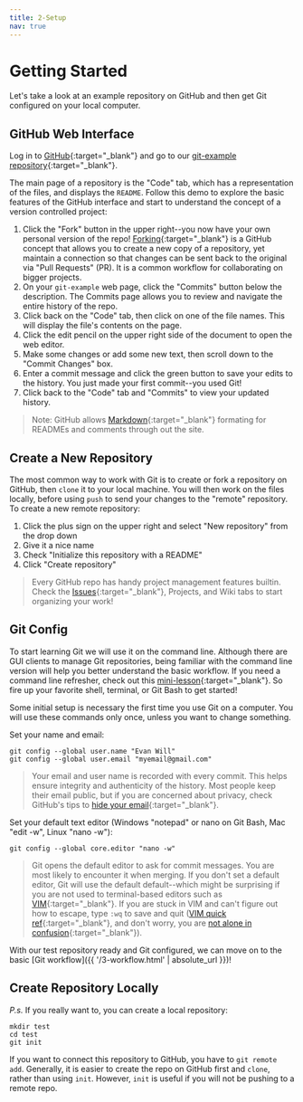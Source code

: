 ```yaml
---
title: 2-Setup
nav: true
---
```


# Getting Started

Let's take a look at an example repository on GitHub and then get Git configured on your local computer.

## GitHub Web Interface

Log in to [GitHub](https://github.com){:target="_blank"} and go to our [git-example repository](https://github.com/uidaholib/git-example){:target="_blank"}.

The main page of a repository is the "Code" tab, which has a representation of the files, and displays the `README`.
Follow this demo to explore the basic features of the GitHub interface and start to understand the concept of a version controlled project:

1. Click the "Fork" button in the upper right--you now have your own personal version of the repo! [Forking](https://guides.github.com/activities/forking/){:target="_blank"} is a GitHub concept that allows you to create a new copy of a repository, yet maintain a connection so that changes can be sent back to the original via "Pull Requests" (PR). It is a common workflow for collaborating on bigger projects.
2. On your `git-example` web page, click the "Commits" button below the description. The Commits page allows you to review and navigate the entire history of the repo.
3. Click back on the "Code" tab, then click on one of the file names. This will display the file's contents on the page. 
4. Click the edit pencil on the upper right side of the document to open the web editor. 
5. Make some changes or add some new text, then scroll down to the "Commit Changes" box. 
6. Enter a commit message and click the green button to save your edits to the history. You just made your first commit--you used Git!
7. Click back to the "Code" tab and "Commits" to view your updated history.

> Note: GitHub allows [Markdown](https://guides.github.com/features/mastering-markdown/){:target="_blank"} formating for READMEs and comments through out the site.

## Create a New Repository

The most common way to work with Git is to create or fork a repository on GitHub, then `clone` it to your local machine.
You will then work on the files locally, before using `push` to send your changes to the "remote" repository.
To create a new remote repository:

1. Click the plus sign on the upper right and select "New repository" from the drop down
2. Give it a nice name
3. Check "Initialize this repository with a README"
4. Click "Create repository"

> Every GitHub repo has handy project management features builtin. 
> Check the [Issues](https://guides.github.com/features/issues/){:target="_blank"}, Projects, and Wiki tabs to start organizing your work!

## Git Config

To start learning Git we will use it on the command line.
Although there are GUI clients to manage Git repositories, being familiar with the command line version will help you better understand the basic workflow.
If you need a command line refresher, check out this [mini-lesson](https://evanwill.github.io/_drafts/notes/commandline.html){:target="_blank"}.
So fire up your favorite shell, terminal, or Git Bash to get started!

Some initial setup is necessary the first time you use Git on a computer.
You will use these commands only once, unless you want to change something.

Set your name and email:

```
git config --global user.name "Evan Will"
git config --global user.email "myemail@gmail.com"
```

> Your email and user name is recorded with every commit.
> This helps ensure integrity and authenticity of the history.
> Most people keep their email public, but if you are concerned about privacy, check GitHub's tips to [hide your email](https://help.github.com/articles/keeping-your-email-address-private/){:target="_blank"}.

Set your default text editor (Windows "notepad" or nano on Git Bash, Mac "edit -w", Linux "nano -w"):

```
git config --global core.editor "nano -w"
```

> Git opens the default editor to ask for commit messages. 
> You are most likely to encounter it when merging.
> If you don't set a default editor, Git will use the default default--which might be surprising if you are not used to terminal-based editors such as [VIM](http://www.vim.org/){:target="_blank"}. 
> If you are stuck in VIM and can't figure out how to escape, type `:wq` to save and quit ([VIM quick ref](https://w3.cs.jmu.edu/bernstdh/Web/common/help/vim.php){:target="_blank"}, and don't worry, you are [not alone in confusion](https://stackoverflow.blog/2017/05/23/stack-overflow-helping-one-million-developers-exit-vim/){:target="_blank"}).

With our test repository ready and Git configured, we can move on to the basic [Git workflow]({{ '/3-workflow.html' | absolute_url }})!

## Create Repository Locally

*P.s.* If you really want to, you can create a local repository:

```
mkdir test
cd test
git init
```

If you want to connect this repository to GitHub, you have to `git remote add`.
Generally, it is easier to create the repo on GitHub first and `clone`, rather than using `init`.
However, `init` is useful if you will not be pushing to a remote repo.
